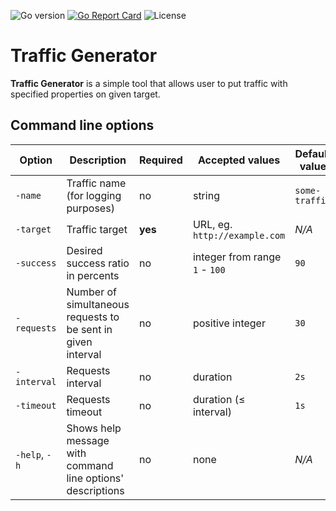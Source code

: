 ![Go version](https://img.shields.io/github/go-mod/go-version/Icikowski/Traffic-Generator?filename=application%2Fgo.mod&style=for-the-badge)
[![Go Report Card](https://goreportcard.com/badge/github.com/Icikowski/Traffic-Generator?style=for-the-badge)](https://goreportcard.com/report/github.com/Icikowski/Traffic-Generator)
![License](https://img.shields.io/github/license/Icikowski/Traffic-Generator?style=for-the-badge)

# Traffic Generator

**Traffic Generator** is a simple tool that allows user to put traffic with specified properties on given target.

## Command line options

| Option | Description | Required | Accepted values | Default value |
|-|-|-|-|-|
| `-name` | Traffic name (for logging purposes) | no | string | `some-traffic` |
| `-target` | Traffic target | **yes** | URL, eg. `http://example.com` | _N/A_ |
| `-success` | Desired success ratio in percents | no | integer from range `1` - `100` | `90` |
| `-requests` | Number of simultaneous requests to be sent in given interval | no | positive integer | `30` |
| `-interval` | Requests interval | no | duration | `2s` |
| `-timeout` | Requests timeout | no | duration (≤ interval) | `1s` |
| `-help`, `-h` | Shows help message with command line options' descriptions | no | none | _N/A_ |
